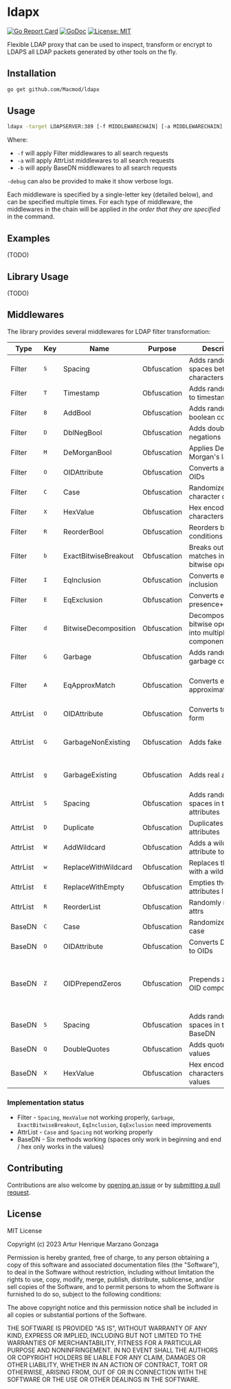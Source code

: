 # ldapx

[![Go Report Card](https://goreportcard.com/badge/github.com/Macmod/ldapx)](https://goreportcard.com/report/github.com/Macmod/ldapx)
[![GoDoc](https://godoc.org/github.com/Macmod/ldapx?status.svg)](https://godoc.org/github.com/Macmod/ldapx)
[![License: MIT](https://img.shields.io/badge/License-MIT-yellow.svg)](https://opensource.org/licenses/MIT)

Flexible LDAP proxy that can be used to inspect, transform or encrypt to LDAPS all LDAP packets generated by other tools on the fly.

## Installation

```bash
go get github.com/Macmod/ldapx
```

## Usage

```bash
ldapx -target LDAPSERVER:389 [-f MIDDLEWARECHAIN] [-a MIDDLEWARECHAIN] [-b MIDDLEWARECHAIN] [-listen LOCALADDR:PORT]
```

Where:
* `-f` will apply Filter middlewares to all search requests
* `-a` will apply AttrList middlewares to all search requests
* `-b` will apply BaseDN middlewares to all search requests

`-debug` can also be provided to make it show verbose logs.

Each middleware is specified by a single-letter key (detailed below), and can be specified multiple times.
For each type of middleware, the middlewares in the chain will be applied *in the order that they are specified* in the command.

## Examples
(TODO)

## Library Usage 
(TODO)

## Middlewares
The library provides several middlewares for LDAP filter transformation:

| Type | Key | Name | Purpose | Description | Input | Output | Details |
|------|-----|------|---------|-------------|--------|--------|---------|
| Filter | <kbd>S</kbd> | Spacing | Obfuscation | Adds random spaces between characters | `(cn=john)` | `( c n = j o h n )` | Max spaces configurable |
| Filter | <kbd>T</kbd> | Timestamp | Obfuscation | Adds random chars to timestamp values | `(time=20230812Z)` | `(time=20230812abcZ)` | Prepend/append configurable |
| Filter | <kbd>B</kbd> | AddBool | Obfuscation | Adds random boolean conditions | `(cn=john)` | `(&(cn=john)(\|(a=1)(a=2)))` | Max depth configurable |
| Filter | <kbd>D</kbd> | DblNegBool | Obfuscation | Adds double negations | `(cn=john)` | `(!(!(cn=john)))` | Max depth configurable |
| Filter | <kbd>M</kbd> | DeMorganBool | Obfuscation | Applies De Morgan's laws | `(!(\|(a=1)(b=2)))` | `(&(!(a=1))(!(b=2)))` | Probability based |
| Filter | <kbd>O</kbd> | OIDAttribute | Obfuscation | Converts attrs to OIDs | `(cn=john)` | `(2.5.4.3=john)` | Uses standard LDAP OIDs |
| Filter | <kbd>C</kbd> | Case | Obfuscation | Randomizes character case | `(cn=John)` | `(cN=jOhN)` | Probability based |
| Filter | <kbd>X</kbd> | HexValue | Obfuscation | Hex encodes characters | `(cn=john)` | `(cn=\6a\6f\68\6e)` | Probability based |
| Filter | <kbd>R</kbd> | ReorderBool | Obfuscation | Reorders boolean conditions | `(&(a=1)(b=2))` | `(&(b=2)(a=1))` | Random reordering |
| Filter | <kbd>b</kbd> | ExactBitwiseBreakout | Obfuscation | Breaks out exact matches into bitwise operations | `(flags=7)` | `TODO` | For numeric attributes |
| Filter | <kbd>I</kbd> | EqInclusion | Obfuscation | Converts equality to inclusion | `(cn=krbtgt)` | `(&(cn>=krbtgs)(cn<=krbtgu)(!(cn=krbtgs))(!(cn=krbtgu)))` | Alternative equality |
| Filter | <kbd>E</kbd> | EqExclusion | Obfuscation | Converts equality to presence+exclusion | `(cn=krbtgt)` | `(&(cn=*)(!(cn<=krbtgs))(!(cn>=krbtgu)))` | Alternative equality |
| Filter | <kbd>d</kbd> | BitwiseDecomposition | Obfuscation | Decomposes bitwise operations into multiple components | `(attr:1.2.840.113556.1.4.803:=7)` | `(&(attr:1.2.840.113556.1.4.803:=1)(attr:1.2.840.113556.1.4.803:=2)(attr:1.2.840.113556.1.4.803:=4))` | For numeric attributes || AttrList | <kbd>C</kbd> | Case | Obfuscation | Randomizes attribute case | `cn,sn` | `cN,Sn` | Probability based |
| Filter | <kbd>G</kbd> | Garbage | Obfuscation | Adds random garbage conditions | `(cn=john)` | `(\|(cn=john)(eqwoi31=21oi32j))` | Configurable count |
| Filter | <kbd>A</kbd> | EqApproxMatch | Obfuscation | Converts equality to approximate match | `(cn=john)` | `(cn~=john)` | Uses LDAP's `~=` operator, which in AD is equivalent to `=` |
| AttrList | <kbd>O</kbd></kbd> | OIDAttribute | Obfuscation | Converts to OID form | `cn,sn` | `2.5.4.3,2.5.4.4` | Uses standard LDAP OIDs |
| AttrList | <kbd>G</kbd> | GarbageNonExisting | Obfuscation | Adds fake attributes | `cn,sn` | `cn,sn,x-123` | Garbage is chosen randomly from an alphabet |
| AttrList | <kbd>g</kbd> | GarbageExisting | Obfuscation | Adds real attributes | `cn` | `cn,sn,mail` | Garbage is chosen from real attributes |
| AttrList | <kbd>S</kbd> | Spacing | Obfuscation | Adds random spaces in the attributes | `cn,name` | `c n,n  Am e` | Max spaces configurable |
| AttrList | <kbd>D</kbd> | Duplicate | Obfuscation | Duplicates attributes | `cn` | `cn,cn,cn` | Max duplicates configurable |
| AttrList | <kbd>W</kbd> | AddWildcard | Obfuscation | Adds a wildcard attribute to the list | `cn,name` | `cn,name,*` |  |
| AttrList | <kbd>w</kbd> | ReplaceWithWildcard | Obfuscation | Replaces the list with a wildcard | `cn,sn` | `*` | Replaces all attributes |
| AttrList | <kbd>E</kbd> | ReplaceWithEmpty | Obfuscation | Empties the attributes list | `cn,sn` | | |
| AttrList | <kbd>R</kbd> | ReorderList | Obfuscation | Randomly reorders attrs | `cn,sn,uid` | `uid,cn,sn` | Random permutation |
| BaseDN | <kbd>C</kbd> | Case | Obfuscation | Randomizes DN case | `CN=lol,DC=draco,DC=local` | `cN=lOl,dC=dRaCo,Dc=loCaL` | Probability based |
| BaseDN | <kbd>O</kbd> | OIDAttribute | Obfuscation | Converts DN attrs to OIDs | `cn=Admin` | `2.5.4.3=Admin` | Uses standard LDAP OIDs |
| BaseDN | <kbd>Z</kbd> | OIDPrependZeros | Obfuscation | Prepends zeros to OID components | `2.5.4.3=admin` | `002.0005.04.03=admin` | Only applies if there are OID components (for instance, by applying O before) |
| BaseDN | <kbd>S</kbd> | Spacing | Obfuscation | Adds random spaces in the BaseDN | `DC=draco` | `DC=draco     ` | Min/max spaces/probEnd configurable |
| BaseDN | <kbd>Q</kbd> | DoubleQuotes | Obfuscation | Adds quotes to values | `cn=Admin` | `cn="Admin"` |  |
| BaseDN | <kbd>X</kbd> | HexValue | Obfuscation | Hex encodes characters in the values | `cn=john` | `cn=\6a\6fmin` | Probability based | 

### Implementation status
* Filter - `Spacing`, `HexValue` not working properly, `Garbage`, `ExactBitwiseBreakout`, `EqInclusion`, `EqExclusion` need improvements
* AttrList - `Case` and `Spacing` not working properly
* BaseDN - Six methods working (spaces only work in beginning and end / hex only works in the values)

## Contributing

Contributions are also welcome by [opening an issue](https://github.com/Macmod/ldapx/issues/new) or by [submitting a pull request](https://github.com/Macmod/ldapx/pulls).

## License
MIT License

Copyright (c) 2023 Artur Henrique Marzano Gonzaga

Permission is hereby granted, free of charge, to any person obtaining a copy of this software and associated documentation files (the "Software"), to deal in the Software without restriction, including without limitation the rights to use, copy, modify, merge, publish, distribute, sublicense, and/or sell copies of the Software, and to permit persons to whom the Software is furnished to do so, subject to the following conditions:

The above copyright notice and this permission notice shall be included in all copies or substantial portions of the Software.

THE SOFTWARE IS PROVIDED "AS IS", WITHOUT WARRANTY OF ANY KIND, EXPRESS OR IMPLIED, INCLUDING BUT NOT LIMITED TO THE WARRANTIES OF MERCHANTABILITY, FITNESS FOR A PARTICULAR PURPOSE AND NONINFRINGEMENT. IN NO EVENT SHALL THE AUTHORS OR COPYRIGHT HOLDERS BE LIABLE FOR ANY CLAIM, DAMAGES OR OTHER LIABILITY, WHETHER IN AN ACTION OF CONTRACT, TORT OR OTHERWISE, ARISING FROM, OUT OF OR IN CONNECTION WITH THE SOFTWARE OR THE USE OR OTHER DEALINGS IN THE SOFTWARE.